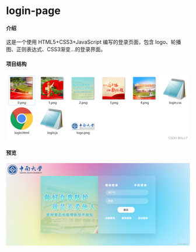 # login-page

#### 介绍
这是一个使用 HTML5+CSS3+JavaScript 编写的登录页面，包含 logo、轮播图、正则表达式、CSS3渐变...的登录界面。


#### 项目结构
![输入图片说明](structure.png)



#### 预览
![输入图片说明](preview.png)



